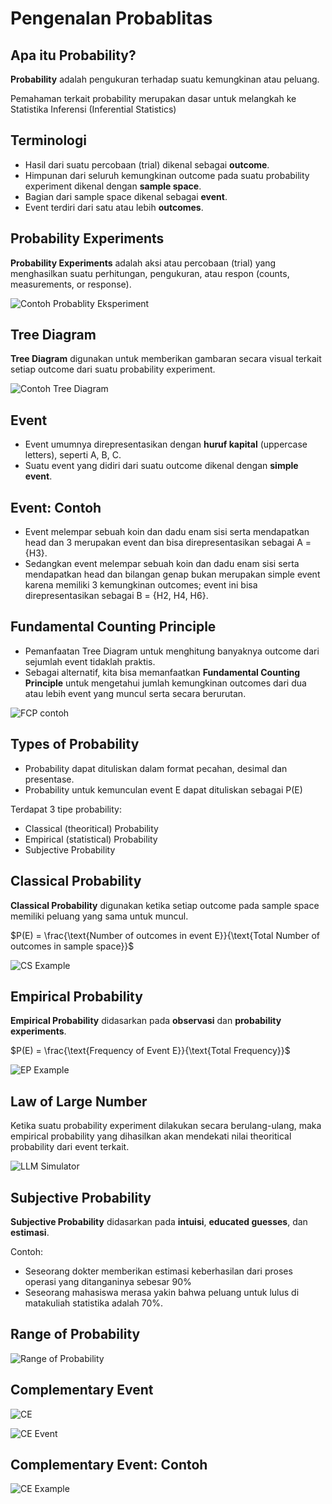 # Pengenalan Probablitas

## Apa itu Probability?

**Probability** adalah pengukuran terhadap suatu kemungkinan atau peluang.

Pemahaman terkait probability merupakan dasar untuk melangkah ke Statistika Inferensi (Inferential Statistics)

## Terminologi

- Hasil dari suatu percobaan (trial) dikenal sebagai **outcome**.
- Himpunan dari seluruh kemungkinan outcome pada suatu probability experiment dikenal dengan **sample space**.
- Bagian dari sample space dikenal sebagai **event**.
- Event terdiri dari satu atau lebih **outcomes**.

## Probability Experiments

**Probability Experiments** adalah aksi atau percobaan (trial) yang menghasilkan suatu perhitungan, pengukuran, atau respon (counts, measurements, or response).

![Contoh Probablity Eksperiment](/img/prob-ex-example.png)

## Tree Diagram

**Tree Diagram** digunakan untuk memberikan gambaran secara visual terkait setiap outcome dari suatu probability experiment.

![Contoh Tree Diagram](/img/tree-diagram-ex.png)

## Event

- Event umumnya direpresentasikan dengan **huruf kapital** (uppercase letters), seperti A, B, C.
- Suatu event yang didiri dari suatu outcome dikenal dengan **simple event**.

## Event: Contoh

- Event melempar sebuah koin dan dadu enam sisi serta mendapatkan head dan 3 merupakan event dan bisa direpresentasikan sebagai A = {H3}.
- Sedangkan event melempar sebuah koin dan dadu enam sisi serta mendapatkan head dan bilangan genap bukan merupakan simple event karena memiliki 3 kemungkinan outcomes; event ini bisa direpresentasikan sebagai B = {H2, H4, H6}.

## Fundamental Counting Principle

- Pemanfaatan Tree Diagram untuk menghitung banyaknya outcome dari sejumlah event tidaklah praktis.
- Sebagai alternatif, kita bisa memanfaatkan **Fundamental Counting Principle** untuk mengetahui jumlah kemungkinan outcomes dari dua atau lebih event yang muncul serta secara berurutan.

![FCP contoh](/img/fop-ex.png)

## Types of Probability

- Probability dapat dituliskan dalam format pecahan, desimal dan presentase.
- Probability untuk kemunculan event E dapat dituliskan sebagai P(E)

Terdapat 3 tipe probability:

- Classical (theoritical) Probability
- Empirical (statistical) Probability
- Subjective Probability

## Classical Probability

**Classical Probability** digunakan ketika setiap outcome pada sample space memiliki peluang yang sama untuk muncul.

$P(E) = \frac{\text{Number of outcomes in event E}}{\text{Total Number of outcomes in sample space}}$

![CS Example](/img/classical-prob-example.png)

## Empirical Probability

**Empirical Probability** didasarkan pada **observasi** dan **probability experiments**.

$P(E) = \frac{\text{Frequency of Event E}}{\text{Total Frequency}}$

![EP Example](/img/EP-example.png)

## Law of Large Number

Ketika suatu probability experiment dilakukan secara berulang-ulang, maka empirical probability yang dihasilkan akan mendekati nilai theoritical probability dari event terkait.

![LLM Simulator](/img/LLM-simulator.png)

## Subjective Probability

**Subjective Probability** didasarkan pada **intuisi**, **educated guesses**, dan **estimasi**.

Contoh:

- Seseorang dokter memberikan estimasi keberhasilan dari proses operasi yang ditanganinya sebesar 90%
- Seseorang mahasiswa merasa yakin bahwa peluang untuk lulus di matakuliah statistika adalah 70%.

## Range of Probability

![Range of Probability](/img/range-of-probability.png)

## Complementary Event

![CE](/img/compmentary-event.png)

![CE Event](/img/CE-example.png)

## Complementary Event: Contoh

![CE Example](/img/CE-example-data.png)

